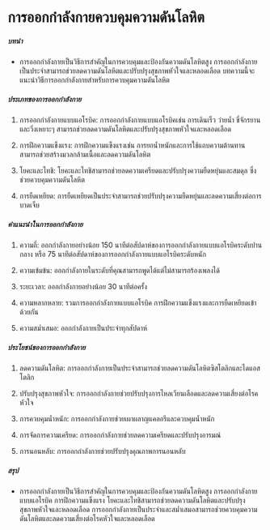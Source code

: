# การออกกำลังกายควบคุมความดันโลหิต

##### บทนำ
* การออกกำลังกายเป็นวิธีการสำคัญในการควบคุมและป้องกันความดันโลหิตสูง การออกกำลังกายเป็นประจำสามารถช่วยลดความดันโลหิตและปรับปรุงสุขภาพหัวใจและหลอดเลือด บทความนี้จะแนะนำวิธีการออกกำลังกายสำหรับการควบคุมความดันโลหิต

##### ประเภทของการออกกำลังกาย
1. การออกกำลังกายแบบแอโรบิค: การออกกำลังกายแบบแอโรบิคเช่น การเดินเร็ว ว่ายน้ำ ขี่จักรยานและวิ่งเหยาะๆ สามารถช่วยลดความดันโลหิตและปรับปรุงสุขภาพหัวใจและหลอดเลือด

2. การฝึกความแข็งแรง: การฝึกความแข็งแรงเช่น การยกน้ำหนักและการใช้แถบความต้านทานสามารถช่วยสร้างมวลกล้ามเนื้อและลดความดันโลหิต

3. โยคะและไทชิ: โยคะและไทชิสามารถช่วยลดความเครียดและปรับปรุงความยืดหยุ่นและสมดุล ซึ่งช่วยควบคุมความดันโลหิต

4. การยืดเหยียด: การยืดเหยียดเป็นประจำสามารถช่วยปรับปรุงความยืดหยุ่นและลดความเสี่ยงต่อการบาดเจ็บ

##### คำแนะนำในการออกกำลังกาย
1. ความถี่: ออกกำลังกายอย่างน้อย 150 นาทีต่อสัปดาห์ของการออกกำลังกายแบบแอโรบิคระดับปานกลาง หรือ 75 นาทีต่อสัปดาห์ของการออกกำลังกายแบบแอโรบิคระดับหนัก

2. ความเข้มข้น: ออกกำลังกายในระดับที่คุณสามารถพูดได้แต่ไม่สามารถร้องเพลงได้

3. ระยะเวลา: ออกกำลังกายอย่างน้อย 30 นาทีต่อครั้ง

4. ความหลากหลาย: รวมการออกกำลังกายแบบแอโรบิค การฝึกความแข็งแรงและการยืดเหยียดเข้าด้วยกัน

5. ความสม่ำเสมอ: ออกกำลังกายเป็นประจำทุกสัปดาห์

##### ประโยชน์ของการออกกำลังกาย
1. ลดความดันโลหิต: การออกกำลังกายเป็นประจำสามารถช่วยลดความดันโลหิตซิสโตลิกและไดแอสโตลิก

2. ปรับปรุงสุขภาพหัวใจ: การออกกำลังกายช่วยปรับปรุงการไหลเวียนเลือดและลดความเสี่ยงต่อโรคหัวใจ

3. การควบคุมน้ำหนัก: การออกกำลังกายช่วยเผาผลาญแคลอรีและควบคุมน้ำหนัก

4. การจัดการความเครียด: การออกกำลังกายช่วยลดความเครียดและปรับปรุงอารมณ์

5. การนอนหลับ: การออกกำลังกายช่วยปรับปรุงคุณภาพการนอนหลับ

##### สรุป
* การออกกำลังกายเป็นวิธีการสำคัญในการควบคุมและป้องกันความดันโลหิตสูง การออกกำลังกายแบบแอโรบิค การฝึกความแข็งแรง โยคะและไทชิสามารถช่วยลดความดันโลหิตและปรับปรุงสุขภาพหัวใจและหลอดเลือด การออกกำลังกายเป็นประจำและสม่ำเสมอสามารถช่วยควบคุมความดันโลหิตและลดความเสี่ยงต่อโรคหัวใจและหลอดเลือด
